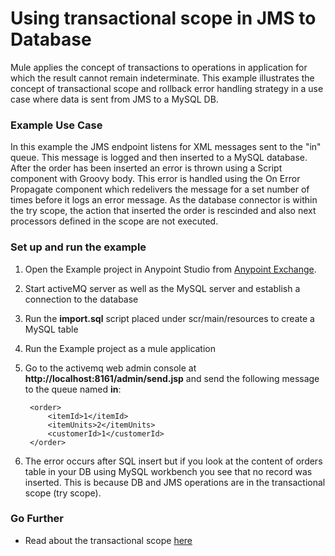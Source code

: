 # Using transactional scope in JMS to Database 
Mule applies the concept of transactions to operations in application for which the result cannot remain indeterminate. This example illustrates the concept of transactional scope and rollback error handling strategy in a use case where data is sent from JMS to a MySQL DB.

### Example Use Case 
In this example the JMS endpoint listens for XML messages sent to the "in" queue. This message is logged and then inserted to a MySQL database. After the order has been inserted an error is thrown using a Script component with Groovy body. This error is handled using the On Error Propagate component which redelivers the message for a set number of times before it logs an error message. As the database connector is within the try scope, the action that inserted the order is rescinded and also next processors defined in the scope are not executed.

### Set up and run the example

1. Open the Example project in Anypoint Studio from [Anypoint Exchange](http://www.mulesoft.org/documentation/display/current/Anypoint+Exchange).

2. Start activeMQ server as well as the MySQL server and establish a connection to the database

3. Run the **import.sql** script placed under scr/main/resources to create a MySQL table

4. Run the Example project as a mule application

5. Go to the activemq web admin console at **http://localhost:8161/admin/send.jsp** and send the following message to the queue named **in**:

        <order>
	    	<itemId>1</itemId>
	    	<itemUnits>2</itemUnits>
	    	<customerId>1</customerId>
        </order>

6. The error occurs after SQL insert but if you look at the content of orders table in your DB using MySQL workbench you see that no record was inserted. This is because DB and JMS operations are in the transactional scope (try scope).

### Go Further
* Read about the transactional scope [here](http://www.mulesoft.org/documentation/display/current/Transaction+Management)
